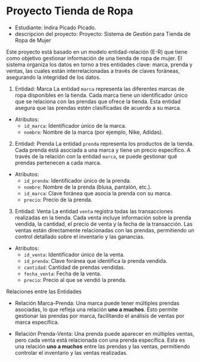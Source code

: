 # Proyecto Tienda de Ropa

- Estudiante: Indira Picado Picado.
- descripcion del proyecto:
 Proyecto: Sistema de Gestión para Tienda de Ropa de Mujer

Este proyecto está basado en un modelo entidad-relación (E-R) que tiene como objetivo gestionar  información de una tienda de ropa de mujer. El sistema organiza los datos en torno a tres entidades clave: marca, prenda y ventas, las cuales están interrelacionadas a través de claves foráneas, asegurando la integridad de los datos.
 1. Entidad: Marca
La entidad `marca` representa las diferentes marcas de ropa disponibles en la tienda. Cada marca tiene un identificador único que se relaciona con las prendas que ofrece la tienda. Esta entidad asegura que las prendas estén clasificadas de acuerdo a su marca.

- Atributos: 
  - `id_marca`: Identificador único de la marca.
  - `nombre`: Nombre de la marca (por ejemplo, Nike, Adidas).

 2. Entidad: Prenda
La entidad `prenda` representa los productos de la tienda. Cada prenda está asociada a una marca y tiene un precio específico. A través de la relación con la entidad `marca`, se puede gestionar qué prendas pertenecen a cada marca.

- Atributos: 
  - `id_prenda`: Identificador único de la prenda.
  - `nombre`: Nombre de la prenda (blusa, pantalón, etc.).
  - `id_marca`: Clave foránea que asocia la prenda con su marca.
  - `precio`: Precio de la prenda.

 3. Entidad: Venta
La entidad `venta` registra todas las transacciones realizadas en la tienda. Cada venta incluye información sobre la prenda vendida, la cantidad, el precio de venta y la fecha de la transacción. Las ventas están directamente relacionadas con las prendas, permitiendo un control detallado sobre el inventario y las ganancias.

- Atributos: 
  - `id_venta`: Identificador único de la venta.
  - `id_prenda`: Clave foránea que identifica la prenda vendida.
  - `cantidad`: Cantidad de prendas vendidas.
  - `fecha_venta`: Fecha de la venta.
  - `precio`: Precio al que se vendió la prenda.

 Relaciones entre las Entidades

- Relación Marca-Prenda: Una marca puede tener múltiples prendas asociadas, lo que refleja una relación **uno a muchos**. Esto permite gestionar las prendas por marca, facilitando el análisis de ventas por marca específica.
  
- Relación Prenda-Venta: Una prenda puede aparecer en múltiples ventas, pero cada venta está relacionada con una prenda específica. Esta es una relación **uno a muchos** entre las prendas y las ventas, permitiendo controlar el inventario y las ventas realizadas.


